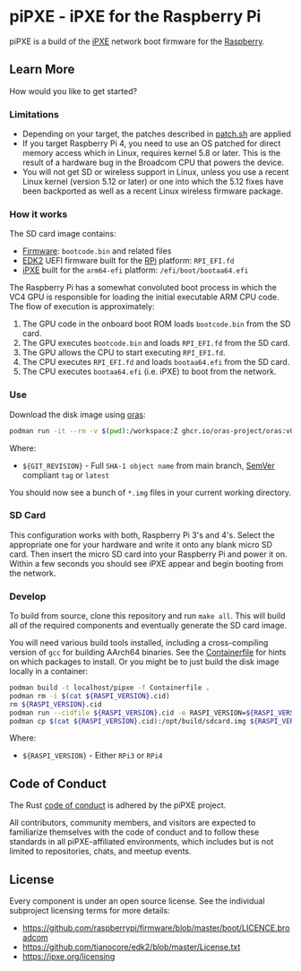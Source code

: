 # piPXE - iPXE for the Raspberry Pi

piPXE is a build of the [iPXE] network boot firmware for the [Raspberry].

## Learn More

How would you like to get started?

### Limitations

* Depending on your target, the patches described in [patch.sh](patch.sh) are
  applied
* If you target Raspberry Pi 4, you need to use an OS patched for direct memory
  access which in Linux, requires kernel 5.8 or later. This is the result of a
  hardware bug in the Broadcom CPU that powers the device.
* You will not get SD or wireless support in Linux, unless you use a recent
  Linux kernel (version 5.12 or later) or one into which the 5.12 fixes have
  been backported as well as a recent Linux wireless firmware package.

### How it works

The SD card image contains:

* [Firmware]: `bootcode.bin` and related files
* [EDK2] UEFI firmware built for the [RPi] platform: `RPI_EFI.fd`
* [iPXE] built for the `arm64-efi` platform: `/efi/boot/bootaa64.efi`

The Raspberry Pi has a somewhat convoluted boot process in which the VC4 GPU is
responsible for loading the initial executable ARM CPU code. The flow of
execution is approximately:

1. The GPU code in the onboard boot ROM loads `bootcode.bin` from the SD card.
2. The GPU executes `bootcode.bin` and loads `RPI_EFI.fd` from the SD card.
3. The GPU allows the CPU to start executing `RPI_EFI.fd`.
4. The CPU executes `RPI_EFI.fd` and loads `bootaa64.efi` from the SD card.
5. The CPU executes `bootaa64.efi` (i.e. iPXE) to boot from the network.

### Use

Download the disk image using [oras]:

```bash
podman run -it --rm -v $(pwd):/workspace:Z ghcr.io/oras-project/oras:v0.12.0 pull ghcr.io/raballew/pipxe/pipxe:${GIT_REVISION} -a
```

Where:

* `${GIT_REVISION}` -  Full `SHA-1 object name` from main branch, [SemVer]
  compliant `tag` or `latest`

You should now see a bunch of `*.img` files in your current working directory.

### SD Card

This configuration works with both, Raspberry Pi 3's and 4's. Select the
appropriate one for your hardware and write it onto any blank micro SD card.
Then insert the micro SD card into your Raspberry Pi and power it on. Within a
few seconds you should see iPXE appear and begin booting from the network.

### Develop

To build from source, clone this repository and run `make all`. This will build
all of the required components and eventually generate the SD card image.

You will need various build tools installed, including a cross-compiling version
of `gcc` for building AArch64 binaries. See the [Containerfile](Containerfile)
for hints on which packages to install. Or you might be to just build the disk
image locally in a container:

```bash
podman build -t localhost/pipxe -f Containerfile .
podman rm -i $(cat ${RASPI_VERSION}.cid)
rm ${RASPI_VERSION}.cid
podman run --cidfile ${RASPI_VERSION}.cid -e RASPI_VERSION=${RASPI_VERSION} -t localhost/pipxe
podman cp $(cat ${RASPI_VERSION}.cid):/opt/build/sdcard.img ${RASPI_VERSION}.img
```

Where:

* `${RASPI_VERSION}` - Either `RPi3` or `RPi4`

## Code of Conduct

The Rust [code of conduct](https://www.rust-lang.org/conduct.html) is adhered by
the piPXE project.

All contributors, community members, and visitors are expected to familiarize
themselves with the code of conduct and to follow these standards in all
piPXE-affiliated environments, which includes but is not limited to
repositories, chats, and meetup events.

## License

Every component is under an open source license. See the individual subproject
licensing terms for more details:

* <https://github.com/raspberrypi/firmware/blob/master/boot/LICENCE.broadcom>
* <https://github.com/tianocore/edk2/blob/master/License.txt>
* <https://ipxe.org/licensing>

[iPXE]: https://ipxe.org
[Raspberry]: https://www.raspberrypi.org
[oras]: https://github.com/oras-project/oras
[SemVer]: https://semver.org/
[Firmware]: https://github.com/raspberrypi/firmware/tree/master/boot
[EDK2]: https://github.com/tianocore/edk2
[RPi]: https://github.com/tianocore/edk2-platforms/tree/master/Platform/RaspberryPi/
